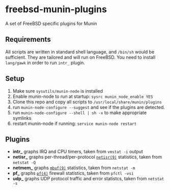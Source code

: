 # freebsd-munin-plugins
A set of FreeBSD specific plugins for Munin

## Requirements
All scripts are written in standard shell language, and `/bin/sh` would be sufficient.
They are tailored and will run on FreeBSD. 
You need to install `lang/gawk` in order to run `intr_` plugin.

## Setup
1. Make sure `sysutils/munin-node` is installed
2. Enable munin-node to run at startup: `sysrc munin_node_enable YES`
2. Clone this repo and copy all scripts to `/usr/local/share/munin/plugins`
3. run `munin-node-configure --suggest` and see if the plugins are detected.
4. run `munin-node-configure --shell | sh -x` to make appropriate symlinks
5. restart munin-node if running: `service munin-node restart`

## Plugins

- **intr_** graphs IRQ and CPU timers, taken from `vmstat -i` output
- **netisr_** graphs per-thread/per-protocol [`netisr(9)`](https://www.freebsd.org/cgi/man.cgi?format=html&query=netisr%289%29) statistics, taken from `netstat -Q`
- **netmem_** graphs [`mbuf(9)`](https://www.freebsd.org/cgi/man.cgi?format=html&query=mbuf%289%29) statistics, taken from `netstat -m`
- **pf_** graphs [`pf(4)`](https://www.freebsd.org/cgi/man.cgi?query=pf&sektion=4&apropos=0) firewall statistics, taken from `pfctl -vsi`
- **udp_** graphs UDP protocol traffic and error statistcs, taken from `netstat -s`


